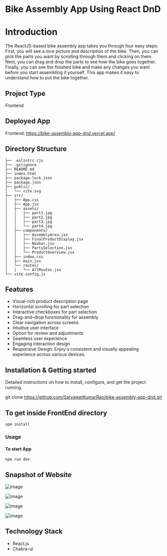 # Bike Assembly App Using React DnD

# Introduction

The ReactJS-based bike assembly app takes you through four easy steps. First, you will see a nice picture and description of the bike. Then, you can pick the parts you want by scrolling through them and clicking on them. Next, you can drag and drop the parts to see how the bike goes together. Finally, you can see the finished bike and make any changes you want before you start assembling it yourself. This app makes it easy to understand how to put the bike together.

## Project Type

Frontend

## Deployed App

Frontend: https://bike-assembly-app-dnd.vercel.app/

## Directory Structure

```
├── .eslintrc.cjs
├── .gitignore
├── README.md
├── index.html
├── package-lock.json
├── package.json
├── public/
│   └── vite.svg
├── src/
│   ├── App.css
│   ├── App.jsx
│   ├── assets/
│   │   ├── part1.jpg
│   │   ├── part2.jpg
│   │   ├── part3.jpg
│   │   └── part4.jpg
│   ├── components/
│   │   ├── AssemblyArea.jsx
│   │   ├── FinalProductDisplay.jsx
│   │   ├── Navbar.jsx
│   │   ├── PartsSelection.jsx
│   │   └── ProductOverview.jsx
│   ├── index.css
│   ├── main.jsx
│   └── routes/
│   │   └── AllRoutes.jsx
└── vite.config.js
```

## Features

- Visual-rich product description page
- Horizontal scrolling for part selection
- Interactive checkboxes for part selection
- Drag-and-drop functionality for assembly
- Clear navigation across screens
- Intuitive user interface
- Option for review and adjustments
- Seamless user experience
- Engaging interaction design
- Responsive Design: Enjoy a consistent and visually appealing experience across various devices.

## Installation & Getting started

Detailed instructions on how to install, configure, and get the project running.

git clone https://github.com/SatyajeetKumarRao/bike-assembly-app-dnd.git

## To get inside FrontEnd directory

```
npm install
```

### Usage

#### To start App

```
npm run dev
```

## Snapshot of Website

![image](https://github.com/SatyajeetKumarRao/bike-assembly-app-dnd/assets/67307315/07e8708d-cb0b-44ce-857a-0562675e2623)

![image](https://github.com/SatyajeetKumarRao/bike-assembly-app-dnd/assets/67307315/14b128a8-e034-46f6-ab39-5c26cc2cced0)

![image](https://github.com/SatyajeetKumarRao/bike-assembly-app-dnd/assets/67307315/65a75610-b803-4416-b4fc-274a191c860b)

![image](https://github.com/SatyajeetKumarRao/bike-assembly-app-dnd/assets/67307315/1a45b332-3813-4743-bac5-37de0bc89ff6)

## Technology Stack

- React.js
- Chakra-ui
